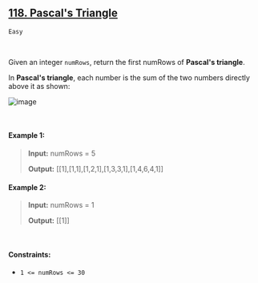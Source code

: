 ## [118. Pascal's Triangle](https://leetcode.com/problems/pascals-triangle/)

<code>Easy</code>

<br>

Given an integer <code>numRows</code>, return the first numRows of __Pascal's triangle__.

In __Pascal's triangle__, each number is the sum of the two numbers directly above it as shown:

![image](https://github.com/LucasGPrudente/leetcode-problems/assets/165199182/8701f31a-8510-413a-baf7-1ed2008d584a)

<br>

#### Example 1:

> __Input:__ numRows = 5
> 
> __Output:__ [[1],[1,1],[1,2,1],[1,3,3,1],[1,4,6,4,1]]  

#### Example 2:

> __Input:__ numRows = 1
> 
> __Output:__ [[1]]  

<br>

#### Constraints:

- <code>1 <= numRows <= 30</code>
